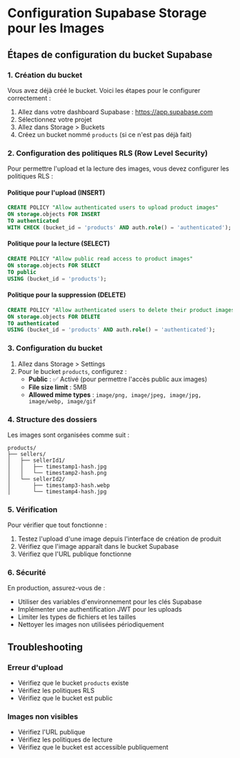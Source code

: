 # Configuration Supabase Storage pour les Images

## Étapes de configuration du bucket Supabase

### 1. Création du bucket
Vous avez déjà créé le bucket. Voici les étapes pour le configurer correctement :

1. Allez dans votre dashboard Supabase : https://app.supabase.com
2. Sélectionnez votre projet
3. Allez dans Storage > Buckets
4. Créez un bucket nommé `products` (si ce n'est pas déjà fait)

### 2. Configuration des politiques RLS (Row Level Security)

Pour permettre l'upload et la lecture des images, vous devez configurer les politiques RLS :

#### Politique pour l'upload (INSERT)
```sql
CREATE POLICY "Allow authenticated users to upload product images"
ON storage.objects FOR INSERT
TO authenticated
WITH CHECK (bucket_id = 'products' AND auth.role() = 'authenticated');
```

#### Politique pour la lecture (SELECT)
```sql
CREATE POLICY "Allow public read access to product images"
ON storage.objects FOR SELECT
TO public
USING (bucket_id = 'products');
```

#### Politique pour la suppression (DELETE)
```sql
CREATE POLICY "Allow authenticated users to delete their product images"
ON storage.objects FOR DELETE
TO authenticated
USING (bucket_id = 'products' AND auth.role() = 'authenticated');
```

### 3. Configuration du bucket

1. Allez dans Storage > Settings
2. Pour le bucket `products`, configurez :
   - **Public** : ✅ Activé (pour permettre l'accès public aux images)
   - **File size limit** : 5MB
   - **Allowed mime types** : `image/png, image/jpeg, image/jpg, image/webp, image/gif`

### 4. Structure des dossiers

Les images sont organisées comme suit :
```
products/
├── sellers/
│   ├── sellerId1/
│   │   ├── timestamp1-hash.jpg
│   │   └── timestamp2-hash.png
│   └── sellerId2/
│       ├── timestamp3-hash.webp
│       └── timestamp4-hash.jpg
```

### 5. Vérification

Pour vérifier que tout fonctionne :

1. Testez l'upload d'une image depuis l'interface de création de produit
2. Vérifiez que l'image apparaît dans le bucket Supabase
3. Vérifiez que l'URL publique fonctionne

### 6. Sécurité

En production, assurez-vous de :
- Utiliser des variables d'environnement pour les clés Supabase
- Implémenter une authentification JWT pour les uploads
- Limiter les types de fichiers et les tailles
- Nettoyer les images non utilisées périodiquement

## Troubleshooting

### Erreur d'upload
- Vérifiez que le bucket `products` existe
- Vérifiez les politiques RLS
- Vérifiez que le bucket est public

### Images non visibles
- Vérifiez l'URL publique
- Vérifiez les politiques de lecture
- Vérifiez que le bucket est accessible publiquement
